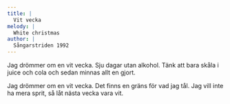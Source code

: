 ```yaml
---
title: |
  Vit vecka
melody: |
  White christmas
author: |
  Sångarstriden 1992
---
```

Jag drömmer om en vit vecka.
Sju dagar utan alkohol.
Tänk att bara skåla
i juice och cola
och sedan minnas allt en gjort.

Jag drömmer om en vit vecka.
Det finns en gräns för vad jag tål.
Jag vill inte ha mera sprit,
så låt nästa vecka vara vit.